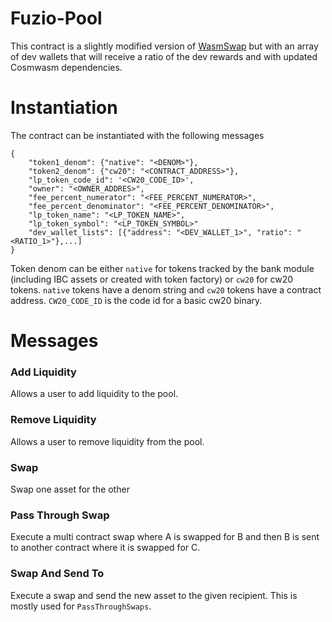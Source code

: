 # Fuzio-Pool

This contract is a slightly modified version of [WasmSwap](https://github.com/Wasmswap/wasmswap-contracts) but with an array of dev wallets that will receive a ratio of the dev rewards and with updated Cosmwasm dependencies.

# Instantiation

The contract can be instantiated with the following messages

```
{
    "token1_denom": {"native": "<DENOM>"},
    "token2_denom": {"cw20": "<CONTRACT_ADDRESS>"},
    "lp_token_code_id": '<CW20_CODE_ID>',
    "owner": "<OWNER_ADDRES>",
    "fee_percent_numerator": "<FEE_PERCENT_NUMERATOR>",
    "fee_percent_denominator": "<FEE_PERCENT_DENOMINATOR>",
    "lp_token_name": "<LP_TOKEN_NAME>",
    "lp_token_symbol": "<LP_TOKEN_SYMBOL>"
    "dev_wallet_lists": [{"address": "<DEV_WALLET_1>", "ratio": "<RATIO_1>"},...]
}
```

Token denom can be either `native` for tokens tracked by the bank module (including IBC assets or created with token factory) or `cw20` for cw20 tokens. `native` tokens have a denom string and `cw20` tokens have a contract address. `CW20_CODE_ID` is the code id for a basic cw20 binary.

# Messages

### Add Liquidity

Allows a user to add liquidity to the pool.

### Remove Liquidity

Allows a user to remove liquidity from the pool.

### Swap

Swap one asset for the other

### Pass Through Swap

Execute a multi contract swap where A is swapped for B and then B is sent to another contract where it is swapped for C.

### Swap And Send To

Execute a swap and send the new asset to the given recipient. This is mostly used for `PassThroughSwaps`.
